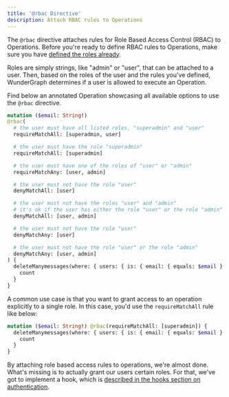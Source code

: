 ```yaml
---
title: '@rbac Directive'
description: Attach RBAC rules to Operations
---
```


The `@rbac` directive attaches rules for Role Based Access Control (RBAC) to Operations.
Before you're ready to define RBAC rules to Operations, make sure you have [defined the roles already](/docs/wundergraph-config-ts-reference/configure-authorization).

Roles are simply strings, like "admin" or "user", that can be attached to a user.
Then, based on the roles of the user and the rules you've defined,
WunderGraph determines if a user is allowed to execute an Operation.

Find below an annotated Operation showcasing all available options to use the `@rbac` directive.

```graphql
mutation ($email: String!)
@rbac(
  # the user must have all listed roles, "superadmin" and "user"
  requireMatchAll: [superadmin, user]

  # the user must have the role "superadmin"
  requireMatchAll: [superadmin]

  # the user must have one of the roles of "user" or "admin"
  requireMatchAny: [user, admin]

  # the user must not have the role "user"
  denyMatchAll: [user]

  # the user must not have the roles "user" and "admin"
  # it's ok if the user has either the role "user" or the role "admin"
  denyMatchAll: [user, admin]

  # the user must not have the role "user"
  denyMatchAny: [user]

  # the user must not have the role "user" or the role "admin"
  denyMatchAny: [user, admin]
) {
  deleteManymessages(where: { users: { is: { email: { equals: $email } } } }) {
    count
  }
}
```

A common use case is that you want to grant access to an operation explicitly to a single role.
In this case, you'd use the `requireMatchAll` rule like below:

```graphql
mutation ($email: String!) @rbac(requireMatchAll: [superadmin]) {
  deleteManymessages(where: { users: { is: { email: { equals: $email } } } }) {
    count
  }
}
```

By attaching role based access rules to operations,
we're almost done.
What's missing is to actually grant our users certain roles.
For that, we've got to implement a hook, which is [described in the hooks section on authentication](/docs/wundergraph-server-ts-reference/post-authentication-hook).
